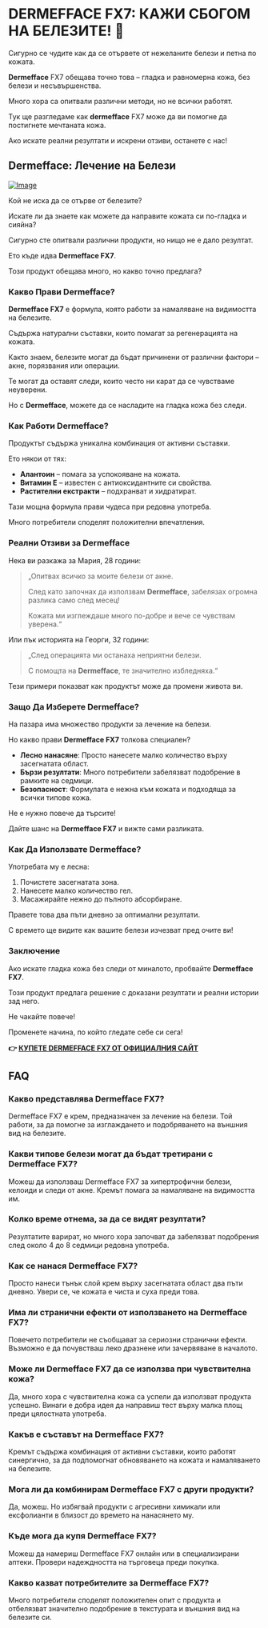 # DERMEFFACE FX7: КАЖИ СБОГОМ НА БЕЛЕЗИТЕ! 🌟

Сигурно се чудите как да се отървете от нежеланите белези и петна по кожата. 

**Dermefface** FX7 обещава точно това – гладка и равномерна кожа, без белези и несъвършенства. 

Много хора са опитвали различни методи, но не всички работят. 

Тук ще разгледаме как **dermefface** FX7 може да ви помогне да постигнете мечтаната кожа. 

Ако искате реални резултати и искрени отзиви, останете с нас!

## Dermefface: Лечение на Белези

[![Image](https://www2.sellhealth.com/114/dermeffacefx7_1_3.png)](https://gchaffi.com/cY9ADZiO)

Кой не иска да се отърве от белезите? 

Искате ли да знаете как можете да направите кожата си по-гладка и сияйна? 

Сигурно сте опитвали различни продукти, но нищо не е дало резултат. 

Ето къде идва **Dermefface FX7**. 

Този продукт обещава много, но какво точно предлага?

### Какво Прави Dermefface?

**Dermefface FX7** е формула, която работи за намаляване на видимостта на белезите. 

Съдържа натурални съставки, които помагат за регенерацията на кожата.

Както знаем, белезите могат да бъдат причинени от различни фактори – акне, порязвания или операции.

Те могат да оставят следи, които често ни карат да се чувстваме неуверени.

Но с **Dermefface**, можете да се насладите на гладка кожа без следи.

### Как Работи Dermefface?

Продуктът съдържа уникална комбинация от активни съставки. 

Ето някои от тях:

- **Алантоин** – помага за успокояване на кожата.
- **Витамин Е** – известен с антиоксидантните си свойства.
- **Растителни екстракти** – подхранват и хидратират.

Тази мощна формула прави чудеса при редовна употреба. 

Много потребители споделят положителни впечатления.

### Реални Отзиви за Dermefface

Нека ви разкажа за Мария, 28 години:

> „Опитвах всичко за моите белези от акне. 
>
> След като започнах да използвам **Dermefface**, забелязах огромна разлика само след месец! 
>
> Кожата ми изглеждаше много по-добре и вече се чувствам уверена.“

Или пък историята на Георги, 32 години:

> „След операцията ми останаха неприятни белези. 
>
> С помощта на **Dermefface**, те значително избледняха.“
  
Тези примери показват как продуктът може да промени живота ви.

### Защо Да Изберете Dermefface?

На пазара има множество продукти за лечение на белези. 

Но какво прави **Dermefface FX7** толкова специален?

- **Лесно нанасяне**: Просто нанесете малко количество върху засегнатата област.
- **Бързи резултати**: Много потребители забелязват подобрение в рамките на седмици.
- **Безопасност**: Формулата е нежна към кожата и подходяща за всички типове кожа.

Не е нужно повече да търсите! 

Дайте шанс на **Dermefface FX7** и вижте сами разликата.

### Как Да Използвате Dermefface?

Употребата му е лесна:

1. Почистете засегнатата зона.
2. Нанесете малко количество гел.
3. Масажирайте нежно до пълното абсорбиране.

Правете това два пъти дневно за оптимални резултати.

С времето ще видите как вашите белези изчезват пред очите ви!

### Заключение

Ако искате гладка кожа без следи от миналото, пробвайте **Dermefface FX7**.

Този продукт предлага решение с доказани резултати и реални истории зад него.

Не чакайте повече!

Променете начина, по който гледате себе си сега!



**👉 [КУПЕТЕ DERMEFFACE FX7 ОТ ОФИЦИАЛНИЯ САЙТ](https://gchaffi.com/cY9ADZiO)**

## FAQ

### Какво представлява Dermefface FX7?
Dermefface FX7 е крем, предназначен за лечение на белези. Той работи, за да помогне за изглаждането и подобряването на външния вид на белезите.

### Какви типове белези могат да бъдат третирани с Dermefface FX7?
Можеш да използваш Dermefface FX7 за хипертрофични белези, келоиди и следи от акне. Кремът помага за намаляване на видимостта им.

### Колко време отнема, за да се видят резултати?
Резултатите варират, но много хора започват да забелязват подобрения след около 4 до 8 седмици редовна употреба.

### Как се нанася Dermefface FX7?
Просто нанеси тънък слой крем върху засегнатата област два пъти дневно. Увери се, че кожата е чиста и суха преди това.

### Има ли странични ефекти от използването на Dermefface FX7?
Повечето потребители не съобщават за сериозни странични ефекти. Възможно е да почувстваш леко дразнене или зачервяване в началото.

### Може ли Dermefface FX7 да се използва при чувствителна кожа?
Да, много хора с чувствителна кожа са успели да използват продукта успешно. Винаги е добра идея да направиш тест върху малка площ преди цялостната употреба.

### Какъв е съставът на Dermefface FX7?
Кремът съдържа комбинация от активни съставки, които работят синергично, за да подпомогнат обновяването на кожата и намаляването на белезите.

### Мога ли да комбинирам Dermefface FX7 с други продукти?
Да, можеш. Но избягвай продукти с агресивни химикали или ексфолианти в близост до времето на нанасянето му.

### Къде мога да купя Dermefface FX7?
Можеш да намериш Dermefface FX7 онлайн или в специализирани аптеки. Провери надеждността на търговеца преди покупка.

### Какво казват потребителите за Dermefface FX7?
Много потребители споделят положителен опит с продукта и отбелязват значително подобрение в текстурата и външния вид на белезите си.